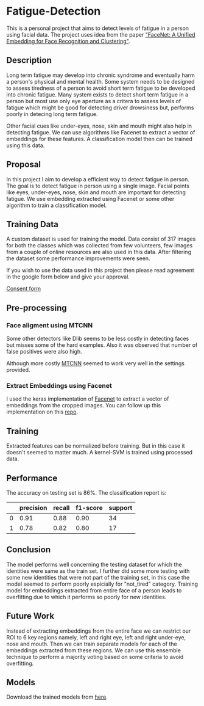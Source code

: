 # Fatigue-Detection
This is a personal project that aims to detect levels of fatigue in a person using facial data. 
The project uses idea from the paper ["FaceNet: A Unified Embedding for Face Recognition and Clustering"](http://arxiv.org/abs/1503.03832).

## Description
Long term fatigue may develop into chronic syndrome and eventually harm a person's physical and mental health. Some system needs to be designed to assess tiredness of a person to avoid short term fatigue to be developed into chronic fatigue. Many system exists to detect short term fatigue in a person but most use only eye aperture as a critera to assess levels of fatigue which might be good for detecting driver drowsiness but, performs poorly in detecing long term fatigue.

Other facial cues like under-eyes, nose, skin and mouth might also help in detecting fatigue. We can use algorithms like Facenet to extract a vector of embeddings for these features. A classification model then can be trained using this data.

## Proposal
In this project I aim to develop a efficient way to detect fatigue in person. The goal is to detect fatigue in person using a single image. 
Facial points like eyes, under-eyes, nose, skin and mouth are important for detecting fatigue. We use embedding extracted using Facenet or some other algorithm to train a classification model.

## Training Data
A custom dataset is used for training the model. Data consist of 317 images for both the classes which was collected from few volunteers, few images from a couple of online resources are also used in this data. After filtering the dataset some performance improvements were seen.

If you wish to use the data used in this project then please read agreement in the google form below and give your approval.

[Consent form](https://docs.google.com/forms/d/e/1FAIpQLScEH6ky85dOLDHd9Zr-pR7Ufkwzioahjdek_i1Bsct4DRezJw/viewform?vc=0&c=0&w=1&flr=0&fbzx=-7886685058164827048)

## Pre-processing

### Face aligment using MTCNN
Some other detectors like Dlib seems to be less costly in detecting faces but misses some of the hard examples. Also it was observed that number of false positives were also high.

Although more costly [MTCNN](https://kpzhang93.github.io/MTCNN_face_detection_alignment/index.html) seemed to work very well in the settings provided.

### Extract Embeddings using Facenet
I used the keras implementation of [Facenet](https://pypi.org/project/keras-facenet/) to extract a vector of embeddings from the cropped images. You can follow up this implementation on this [repo](https://github.com/davidsandberg/facenet).


## Training
Extracted features can be normalized before training. But in this case it doesn't seemed to matter much.
A kernel-SVM is trained using processed data.


## Performance 
The accuracy on testing set is 86%. 
The classification report is:


||precision|    recall|  f1-score|   support|
|-----|---------|----------|----------|----------|
|0|     0.91|      0.88|      0.90|        34|
|1|    0.78 |     0.82 |     0.80 |       17 |

## Conclusion
The model performs well concerning the testing dataset for which the identities were same as the train set. I further did some more testing with some new identities that were not part of the training set, in this case the model seemed to perform poorly espicially for "not_tired" category.
Training model for embeddings extracted from entire face of a person leads to overfitting due to which it performs so poorly for new identities.

## Future Work
Instead of extracting embeddings from the entire face we can restrict our ROI to 6 key regions namely, left and right eye, left and right under-eye, nose and mouth.
Then we can train separate models for each of the embeddings extracted from these regions. We can use this ensemble technique to perform a majority voting based on some criteria to avoid overfitting.

## Models
Download the trained models from [here](https://drive.google.com/file/d/1uryueQd7dXcc2f9EyX09vZ8mX_UEBEyI/view?usp=sharing).




